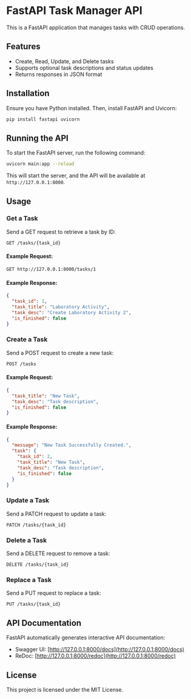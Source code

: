 # FastAPI Task Manager API

This is a FastAPI application that manages tasks with CRUD operations.

## Features

- Create, Read, Update, and Delete tasks
- Supports optional task descriptions and status updates
- Returns responses in JSON format

## Installation

Ensure you have Python installed. Then, install FastAPI and Uvicorn:

```bash
pip install fastapi uvicorn
```

## Running the API

To start the FastAPI server, run the following command:

```bash
uvicorn main:app --reload
```

This will start the server, and the API will be available at `http://127.0.0.1:8000`.

## Usage

### Get a Task

Send a GET request to retrieve a task by ID:

```
GET /tasks/{task_id}
```

#### Example Request:
```
GET http://127.0.0.1:8000/tasks/1
```

#### Example Response:
```json
{
  "task_id": 1,
  "task_title": "Laboratory Activity",
  "task_desc": "Create Laboratory Activity 2",
  "is_finished": false
}
```

### Create a Task

Send a POST request to create a new task:

```
POST /tasks
```

#### Example Request:
```json
{
  "task_title": "New Task",
  "task_desc": "Task description",
  "is_finished": false
}
```

#### Example Response:
```json
{
  "message": "New Task Successfully Created.",
  "task": {
    "task_id": 2,
    "task_title": "New Task",
    "task_desc": "Task description",
    "is_finished": false
  }
}
```

### Update a Task

Send a PATCH request to update a task:

```
PATCH /tasks/{task_id}
```

### Delete a Task

Send a DELETE request to remove a task:

```
DELETE /tasks/{task_id}
```

### Replace a Task

Send a PUT request to replace a task:

```
PUT /tasks/{task_id}
```

## API Documentation

FastAPI automatically generates interactive API documentation:
- Swagger UI: [http://127.0.0.1:8000/docs](http://127.0.0.1:8000/docs)
- ReDoc: [http://127.0.0.1:8000/redoc](http://127.0.0.1:8000/redoc)

## License

This project is licensed under the MIT License.

